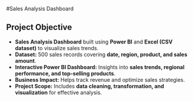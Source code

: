 #Sales Analysis Dashboard
## Project Objective
- **Sales Analysis Dashboard** built using **Power BI** and **Excel (CSV dataset)** to visualize sales trends.  
- **Dataset:** 500 sales records covering **date, region, product, and sales amount**.  
- **Interactive Power BI Dashboard:** Insights into **sales trends, regional performance, and top-selling products**.  
- **Business Impact:** Helps track revenue and optimize sales strategies.  
- **Project Scope:** Includes **data cleaning, transformation, and visualization** for effective analysis.                                                                                     
